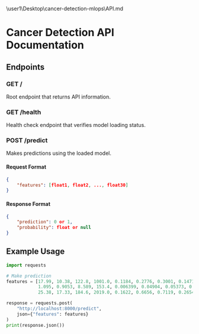 \user1\Desktop\cancer-detection-mlops\API.md
# Cancer Detection API Documentation

## Endpoints

### GET /
Root endpoint that returns API information.

### GET /health
Health check endpoint that verifies model loading status.

### POST /predict
Makes predictions using the loaded model.

#### Request Format
```json
{
    "features": [float1, float2, ..., float30]
}
```

#### Response Format
```json
{
    "prediction": 0 or 1,
    "probability": float or null
}
```

## Example Usage
```python
import requests

# Make prediction
features = [17.99, 10.38, 122.8, 1001.0, 0.1184, 0.2776, 0.3001, 0.1471, 0.2419, 0.07871,
            1.095, 0.9053, 8.589, 153.4, 0.006399, 0.04904, 0.05373, 0.01587, 0.03003, 0.006193,
            25.38, 17.33, 184.6, 2019.0, 0.1622, 0.6656, 0.7119, 0.2654, 0.4601, 0.1189]

response = requests.post(
    "http://localhost:8000/predict",
    json={"features": features}
)
print(response.json())
```